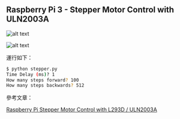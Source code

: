 ## Raspberry Pi 3 - Stepper Motor Control with ULN2003A

![alt text](image/1.jpg)

![alt text](image/2.jpg)

運行如下：

```sh
$ python stepper.py
Time Delay (ms)? 1
How many steps forward? 100
How many steps backwards? 512
```

參考文章：

[Raspberry Pi Stepper Motor Control with L293D / ULN2003A](https://tutorials-raspberrypi.com/how-to-control-a-stepper-motor-with-raspberry-pi-and-l293d-uln2003a/)
